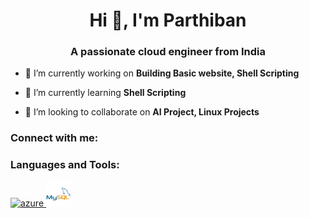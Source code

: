 <h1 align="center">Hi 👋, I'm Parthiban</h1>
<h3 align="center">A passionate cloud engineer from India</h3>

- 🔭 I’m currently working on **Building Basic website, Shell Scripting**

- 🌱 I’m currently learning **Shell Scripting**

- 👯 I’m looking to collaborate on **AI Project, Linux Projects**

<h3 align="left">Connect with me:</h3>
<p align="left">
</p>

<h3 align="left">Languages and Tools:</h3>
<p align="left"> <a href="https://azure.microsoft.com/en-in/" target="_blank" rel="noreferrer"> <img src="https://www.vectorlogo.zone/logos/microsoft_azure/microsoft_azure-icon.svg" alt="azure" width="40" height="40"/> </a> <a href="https://www.mysql.com/" target="_blank" rel="noreferrer"> <img src="https://raw.githubusercontent.com/devicons/devicon/master/icons/mysql/mysql-original-wordmark.svg" alt="mysql" width="40" height="40"/> </a> </p>

